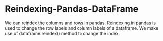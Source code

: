 # Reindexing-Pandas-DataFrame
We can reindex the columns and rows in pandas. Reindexing in pandas is used to change the row labels and column labels of a dataframe. We make use of dataframe.reindex() method to change the index.
